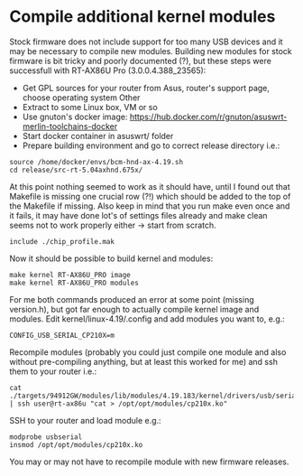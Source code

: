 # Compile additional kernel modules
Stock firmware does not include support for too many USB devices and it may be necessary to compile new modules. Building new modules for stock firmware is bit tricky and poorly documented (?), but these steps were successfull with RT-AX86U Pro (3.0.0.4.388_23565):

- Get GPL sources for your router from Asus, router's support page, choose operating system Other
- Extract to some Linux box, VM or so
- Use gnuton's docker image: https://hub.docker.com/r/gnuton/asuswrt-merlin-toolchains-docker
- Start docker container in asuswrt/ folder
- Prepare building environment and go to correct release directory i.e.:
```
source /home/docker/envs/bcm-hnd-ax-4.19.sh
cd release/src-rt-5.04axhnd.675x/
```

At this point nothing seemed to work as it should have, until I found out that Makefile is missing one crucial row (?!) which should be added to the top of the Makefile if missing. Also keep in mind that you run make even once and it fails, it may have done lot's of settings files already and make clean seems not to work properly either -> start from scratch.  

```
include ./chip_profile.mak
```

Now it should be possible to build kernel and modules:

```
make kernel RT-AX86U_PRO image
make kernel RT-AX86U_PRO modules
```

For me both commands produced an error at some point (missing version.h), but got far enough to actually compile kernel image and modules. Edit kernel/linux-4.19/.config and add modules you want to, e.g.:

```
CONFIG_USB_SERIAL_CP210X=m
```

Recompile modules (probably you could just compile one module and also without pre-compiling anything, but at least this worked for me) and ssh them to your router i.e.:

```
cat ./targets/94912GW/modules/lib/modules/4.19.183/kernel/drivers/usb/serial/cp210x.ko | ssh user@rt-ax86u "cat > /opt/opt/modules/cp210x.ko"
```

SSH to your router and load module e.g.:

```
modprobe usbserial
insmod /opt/opt/modules/cp210x.ko
```

You may or may not have to recompile module with new firmware releases.

